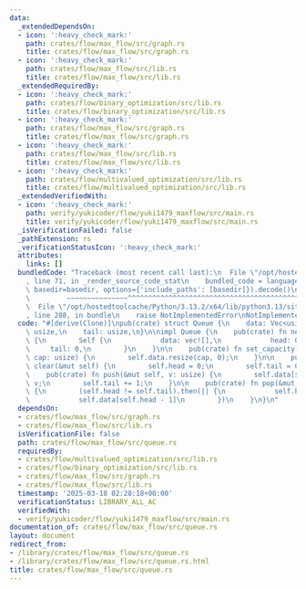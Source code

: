 ```yaml
---
data:
  _extendedDependsOn:
  - icon: ':heavy_check_mark:'
    path: crates/flow/max_flow/src/graph.rs
    title: crates/flow/max_flow/src/graph.rs
  - icon: ':heavy_check_mark:'
    path: crates/flow/max_flow/src/lib.rs
    title: crates/flow/max_flow/src/lib.rs
  _extendedRequiredBy:
  - icon: ':heavy_check_mark:'
    path: crates/flow/binary_optimization/src/lib.rs
    title: crates/flow/binary_optimization/src/lib.rs
  - icon: ':heavy_check_mark:'
    path: crates/flow/max_flow/src/graph.rs
    title: crates/flow/max_flow/src/graph.rs
  - icon: ':heavy_check_mark:'
    path: crates/flow/max_flow/src/lib.rs
    title: crates/flow/max_flow/src/lib.rs
  - icon: ':heavy_check_mark:'
    path: crates/flow/multivalued_optimization/src/lib.rs
    title: crates/flow/multivalued_optimization/src/lib.rs
  _extendedVerifiedWith:
  - icon: ':heavy_check_mark:'
    path: verify/yukicoder/flow/yuki1479_maxflow/src/main.rs
    title: verify/yukicoder/flow/yuki1479_maxflow/src/main.rs
  _isVerificationFailed: false
  _pathExtension: rs
  _verificationStatusIcon: ':heavy_check_mark:'
  attributes:
    links: []
  bundledCode: "Traceback (most recent call last):\n  File \"/opt/hostedtoolcache/Python/3.13.2/x64/lib/python3.13/site-packages/onlinejudge_verify/documentation/build.py\"\
    , line 71, in _render_source_code_stat\n    bundled_code = language.bundle(stat.path,\
    \ basedir=basedir, options={'include_paths': [basedir]}).decode()\n          \
    \         ~~~~~~~~~~~~~~~^^^^^^^^^^^^^^^^^^^^^^^^^^^^^^^^^^^^^^^^^^^^^^^^^^^^^^^^^^^^^^^^^^\n\
    \  File \"/opt/hostedtoolcache/Python/3.13.2/x64/lib/python3.13/site-packages/onlinejudge_verify/languages/rust.py\"\
    , line 288, in bundle\n    raise NotImplementedError\nNotImplementedError\n"
  code: "#[derive(Clone)]\npub(crate) struct Queue {\n    data: Vec<usize>,\n    head:\
    \ usize,\n    tail: usize,\n}\n\nimpl Queue {\n    pub(crate) fn new() -> Self\
    \ {\n        Self {\n            data: vec![],\n            head: 0,\n       \
    \     tail: 0,\n        }\n    }\n\n    pub(crate) fn set_capacity(&mut self,\
    \ cap: usize) {\n        self.data.resize(cap, 0);\n    }\n\n    pub(crate) fn\
    \ clear(&mut self) {\n        self.head = 0;\n        self.tail = 0;\n    }\n\n\
    \    pub(crate) fn push(&mut self, v: usize) {\n        self.data[self.tail] =\
    \ v;\n        self.tail += 1;\n    }\n\n    pub(crate) fn pop(&mut self) -> Option<usize>\
    \ {\n        (self.head != self.tail).then(|| {\n            self.head += 1;\n\
    \            self.data[self.head - 1]\n        })\n    }\n}\n"
  dependsOn:
  - crates/flow/max_flow/src/graph.rs
  - crates/flow/max_flow/src/lib.rs
  isVerificationFile: false
  path: crates/flow/max_flow/src/queue.rs
  requiredBy:
  - crates/flow/multivalued_optimization/src/lib.rs
  - crates/flow/binary_optimization/src/lib.rs
  - crates/flow/max_flow/src/graph.rs
  - crates/flow/max_flow/src/lib.rs
  timestamp: '2025-03-18 02:28:18+00:00'
  verificationStatus: LIBRARY_ALL_AC
  verifiedWith:
  - verify/yukicoder/flow/yuki1479_maxflow/src/main.rs
documentation_of: crates/flow/max_flow/src/queue.rs
layout: document
redirect_from:
- /library/crates/flow/max_flow/src/queue.rs
- /library/crates/flow/max_flow/src/queue.rs.html
title: crates/flow/max_flow/src/queue.rs
---
```

